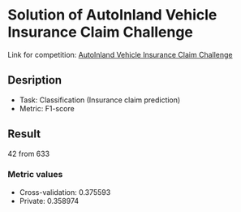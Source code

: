 # Solution of AutoInland Vehicle Insurance Claim Challenge
Link for competition: [AutoInland Vehicle Insurance Claim Challenge](https://zindi.africa/competitions/autoinland-vehicle-insurance-claim-challenge/leaderboard)
## Desription
* Task: Classification (Insurance claim prediction)
* Metric: F1-score
## Result
42 from 633

### Metric values
* Cross-validation: 0.375593
* Private: 0.358974

